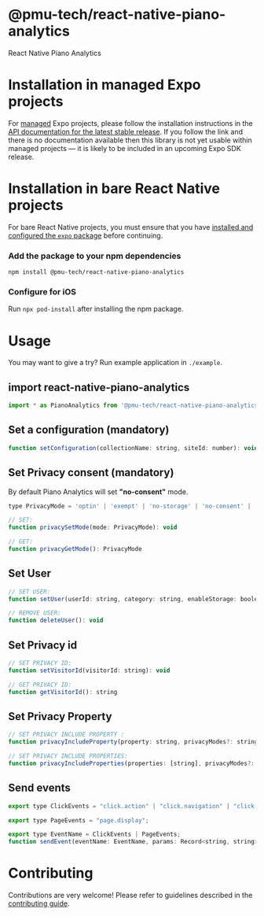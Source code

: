 # @pmu-tech/react-native-piano-analytics

React Native Piano Analytics

# Installation in managed Expo projects

For [managed](https://docs.expo.dev/archive/managed-vs-bare/) Expo projects, please follow the installation instructions in the [API documentation for the latest stable release](#api-documentation). If you follow the link and there is no documentation available then this library is not yet usable within managed projects &mdash; it is likely to be included in an upcoming Expo SDK release.

# Installation in bare React Native projects

For bare React Native projects, you must ensure that you have [installed and configured the `expo` package](https://docs.expo.dev/bare/installing-expo-modules/) before continuing.

### Add the package to your npm dependencies

```
npm install @pmu-tech/react-native-piano-analytics
```

### Configure for iOS

Run `npx pod-install` after installing the npm package.

# Usage

You may want to give a try? Run example application in `./example`.

## import react-native-piano-analytics

```javascript
import * as PianoAnalytics from '@pmu-tech/react-native-piano-analytics';
```

## Set a configuration (mandatory)

```javascript
function setConfiguration(collectionName: string, siteId: number): void
```

## Set Privacy consent (mandatory)

By default Piano Analytics will set **"no-consent"** mode.

```javascript
type PrivacyMode = 'optin' | 'exempt' | 'no-storage' | 'no-consent' | 'optout';

// SET:
function privacySetMode(mode: PrivacyMode): void

// GET:
function privacyGetMode(): PrivacyMode
```

## Set User

```javascript
// SET USER:
function setUser(userId: string, category: string, enableStorage: boolean): void

// REMOVE USER:
function deleteUser(): void
```

## Set Privacy id

```javascript
// SET PRIVACY ID:
function setVisitorId(visitorId: string): void

// GET PRIVACY ID:
function getVisitorId(): string
```

## Set Privacy Property

```javascript
// SET PRIVACY INCLUDE PROPERTY :
function privacyIncludeProperty(property: string, privacyModes?: string[], eventNames?: string[]): void

// SET PRIVACY INCLUDE PROPERTIES:
function privacyIncludeProperties(properties: [string], privacyModes?: string[], eventNames?: string[]): void
```

## Send events

```javascript
export type ClickEvents = "click.action" | "click.navigation" | "click.download" | "click.exit";

export type PageEvents = "page.display";

export type EventName = ClickEvents | PageEvents;
function sendEvent(eventName: EventName, params: Record<string, string>): void
```

# Contributing

Contributions are very welcome! Please refer to guidelines described in the [contributing guide](https://github.com/expo/expo#contributing).
